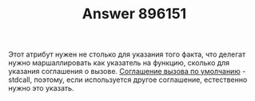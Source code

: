 ﻿---
title: "Answer 896151"
se.owner.user_id: 240512
se.owner.display_name: "MSDN.WhiteKnight"
se.owner.link: "https://ru.stackoverflow.com/users/240512/msdn-whiteknight"
se.answer_id: 896151
se.question_id: 895676
se.post_type: answer
se.score: 1
se.is_accepted: False
---
<p>Этот атрибут нужен не столько для указания того факта, что делегат нужно маршаллировать как указатель на функцию, сколько для указания соглашения о вызове. <a href="https://docs.microsoft.com/en-us/dotnet/api/system.runtime.interopservices.callingconvention?view=netframework-4.7.2" rel="nofollow noreferrer">Соглашение вызова по умолчанию</a> - stdcall, поэтому, если используется другое соглашение, естественно нужно это указать.</p>
